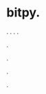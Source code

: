 # bitpy.
.
.
.
.












.






















































.
























.



























.










